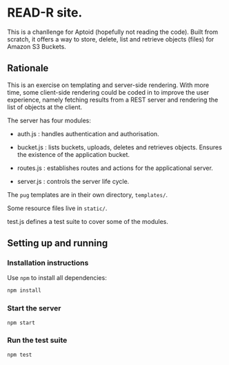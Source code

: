 # READ-R site.

This is a chanllenge for Aptoid (hopefully not reading the code). Built from
scratch, it offers a way to store, delete, list and retrieve objects (files) for
Amazon S3 Buckets.


## Rationale

This is an exercise on templating and server-side rendering. With more time,
some client-side rendering could be coded in to improve the user experience,
namely fetching results from a REST server and rendering the list of objects
at the client.

The server has four modules:

+ auth.js : handles authentication and authorisation.

+ bucket.js : lists buckets, uploads, deletes and retrieves objects.  Ensures
     the existence of the application bucket.
     
+ routes.js : establishes routes and actions for the applicational server.

+ server.js : controls the server life cycle.

The `pug` templates are in their own directory, `templates/`.

Some resource files live in `static/`.

test.js defines a test suite to cover some of the modules.


## Setting up and running

### Installation instructions

Use `npm` to install all dependencies:

```bash
npm install
```

### Start the server

```bash
npm start
```

### Run the test suite

```bash
npm test
```

